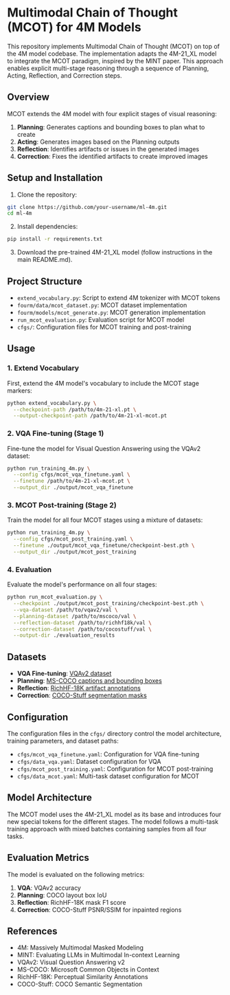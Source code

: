 # Multimodal Chain of Thought (MCOT) for 4M Models

This repository implements Multimodal Chain of Thought (MCOT) on top of the 4M model codebase. The implementation adapts the 4M-21_XL model to integrate the MCOT paradigm, inspired by the MINT paper. This approach enables explicit multi-stage reasoning through a sequence of Planning, Acting, Reflection, and Correction steps.

## Overview

MCOT extends the 4M model with four explicit stages of visual reasoning:

1. **Planning**: Generates captions and bounding boxes to plan what to create
2. **Acting**: Generates images based on the Planning outputs
3. **Reflection**: Identifies artifacts or issues in the generated images
4. **Correction**: Fixes the identified artifacts to create improved images

## Setup and Installation

1. Clone the repository:

```bash
git clone https://github.com/your-username/ml-4m.git
cd ml-4m
```

2. Install dependencies:

```bash
pip install -r requirements.txt
```

3. Download the pre-trained 4M-21_XL model (follow instructions in the main README.md).

## Project Structure

- `extend_vocabulary.py`: Script to extend 4M tokenizer with MCOT tokens
- `fourm/data/mcot_dataset.py`: MCOT dataset implementation
- `fourm/models/mcot_generate.py`: MCOT generation implementation
- `run_mcot_evaluation.py`: Evaluation script for MCOT model
- `cfgs/`: Configuration files for MCOT training and post-training

## Usage

### 1. Extend Vocabulary

First, extend the 4M model's vocabulary to include the MCOT stage markers:

```bash
python extend_vocabulary.py \
  --checkpoint-path /path/to/4m-21-xl.pt \
  --output-checkpoint-path /path/to/4m-21-xl-mcot.pt
```

### 2. VQA Fine-tuning (Stage 1)

Fine-tune the model for Visual Question Answering using the VQAv2 dataset:

```bash
python run_training_4m.py \
  --config cfgs/mcot_vqa_finetune.yaml \
  --finetune /path/to/4m-21-xl-mcot.pt \
  --output_dir ./output/mcot_vqa_finetune
```

### 3. MCOT Post-training (Stage 2)

Train the model for all four MCOT stages using a mixture of datasets:

```bash
python run_training_4m.py \
  --config cfgs/mcot_post_training.yaml \
  --finetune ./output/mcot_vqa_finetune/checkpoint-best.pth \
  --output_dir ./output/mcot_post_training
```

### 4. Evaluation

Evaluate the model's performance on all four stages:

```bash
python run_mcot_evaluation.py \
  --checkpoint ./output/mcot_post_training/checkpoint-best.pth \
  --vqa-dataset /path/to/vqav2/val \
  --planning-dataset /path/to/mscoco/val \
  --reflection-dataset /path/to/richhf18k/val \
  --correction-dataset /path/to/cocostuff/val \
  --output-dir ./evaluation_results
```

## Datasets

- **VQA Fine-tuning**: [VQAv2 dataset](https://visualqa.org/download.html)
- **Planning**: [MS-COCO captions and bounding boxes](https://cocodataset.org/)
- **Reflection**: [RichHF-18K artifact annotations](https://github.com/richzhang/PerceptualSimilarity)
- **Correction**: [COCO-Stuff segmentation masks](https://github.com/nightrome/cocostuff)

## Configuration

The configuration files in the `cfgs/` directory control the model architecture, training parameters, and dataset paths:

- `cfgs/mcot_vqa_finetune.yaml`: Configuration for VQA fine-tuning
- `cfgs/data_vqa.yaml`: Dataset configuration for VQA
- `cfgs/mcot_post_training.yaml`: Configuration for MCOT post-training
- `cfgs/data_mcot.yaml`: Multi-task dataset configuration for MCOT

## Model Architecture

The MCOT model uses the 4M-21_XL model as its base and introduces four new special tokens for the different stages. The model follows a multi-task training approach with mixed batches containing samples from all four tasks.

## Evaluation Metrics

The model is evaluated on the following metrics:

1. **VQA**: VQAv2 accuracy
2. **Planning**: COCO layout box IoU
3. **Reflection**: RichHF-18K mask F1 score
4. **Correction**: COCO-Stuff PSNR/SSIM for inpainted regions

## References

- 4M: Massively Multimodal Masked Modeling
- MINT: Evaluating LLMs in Multimodal In-context Learning
- VQAv2: Visual Question Answering v2
- MS-COCO: Microsoft Common Objects in Context
- RichHF-18K: Perceptual Similarity Annotations
- COCO-Stuff: COCO Semantic Segmentation
